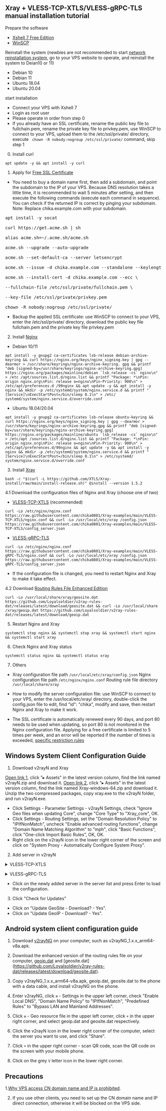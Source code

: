 ## Xray + VLESS-TCP-XTLS/VLESS-gRPC-TLS manual installation tutorial

Prepare the software

- [Xshell 7 Free Edition](https://www.xshell.com/zh/free-for-home-school/)
- [WinSCP](https://winscp.net/eng/docs/lang:chs)

Reinstall the system (newbies are not recommended to start [network reinstallation system](https://github.com/bohanyang/debi), go to your VPS website to operate, and reinstall the system to Deian10 or 11)

- Debian 10
- Debian 11
- Ubuntu 18.04
- Ubuntu 20.04

start installation

- Connect your VPS with Xshell 7
- Login as root user
- Please operate in order from step 0
- If you already have an SSL certificate, rename the public key file to fullchain.pem, rename the private key file to privkey.pem, use WinSCP to connect to your VPS, upload them to the /etc/ssl/private/ directory, execute ` chown -R nobody:nogroup /etc/ssl/private/` command, skip step 1

0. Install curl

````
apt update -y && apt install -y curl
````

1. Apply for [Free SSL Certificate](https://github.com/acmesh-official/acme.sh)

- You need to buy a domain name first, then add a subdomain, and point the subdomain to the IP of your VPS. Because DNS resolution takes a little time, it is recommended to wait 5 minutes after setting, and then execute the following commands (execute each command in sequence). You can check if the returned IP is correct by pinging your subdomain. Note: Replace chika.example.com with your subdomain.

<pre>apt install -y socat

curl https://get.acme.sh | sh

alias acme.sh=~/.acme.sh/acme.sh

acme.sh --upgrade --auto-upgrade

acme.sh --set-default-ca --server letsencrypt

acme.sh --issue -d chika.example.com --standalone --keylength ec-384

acme.sh --install-cert -d chika.example.com --ecc \

--fullchain-file /etc/ssl/private/fullchain.pem \

--key-file /etc/ssl/private/privkey.pem

chown -R nobody:nogroup /etc/ssl/private/</pre>

- Backup the applied SSL certificate: use WinSCP to connect to your VPS, enter the /etc/ssl/private/ directory, download the public key file fullchain.pem and the private key file privkey.pem

2. Install [Nginx](http://nginx.org/en/linux_packages.html)

- Debian 10/11
````
apt install -y gnupg2 ca-certificates lsb-release debian-archive-keyring && curl https://nginx.org/keys/nginx_signing.key | gpg --dearmor > /usr/share/keyrings/nginx-archive-keyring. gpg && printf "deb [signed-by=/usr/share/keyrings/nginx-archive-keyring.gpg] https://nginx.org/packages/mainline/debian `lsb_release -cs` nginx\n" > /etc /apt/sources.list.d/nginx.list && printf "Package: *\nPin: origin nginx.org\nPin: release o=nginx\nPin-Priority: 900\n" > /etc/apt/preferences.d /99nginx && apt update -y && apt install -y nginx && mkdir -p /etc/systemd/system/nginx.service.d && printf "[Service]\nExecStartPost=/bin/sleep 0.1\n" > /etc/ systemd/system/nginx.service.d/override.conf
````

- Ubuntu 18.04/20.04
````
apt install -y gnupg2 ca-certificates lsb-release ubuntu-keyring && curl https://nginx.org/keys/nginx_signing.key | gpg --dearmor > /usr/share/keyrings/nginx-archive-keyring.gpg && printf "deb [signed-by=/usr/share/keyrings/nginx-archive-keyring.gpg] https://nginx.org/packages/mainline/ubuntu `lsb_release -cs` nginx\n" > /etc/apt /sources.list.d/nginx.list && printf "Package: *\nPin: origin nginx.org\nPin: release o=nginx\nPin-Priority: 900\n" > /etc/apt/preferences.d/99nginx && apt update -y && apt install -y nginx && mkdir -p /etc/systemd/system/nginx.service.d && printf "[Service]\nExecStartPost=/bin/sleep 0.1\n" > /etc/systemd/ system/nginx.service.d/override.conf
````

3. Install [Xray](https://github.com/XTLS/Xray-core/releases)

````
bash -c "$(curl -L https://github.com/XTLS/Xray-install/raw/main/install-release.sh)" @install --version 1.5.2
````

4.1 Download the configuration files of Nginx and Xray (choose one of two)

- [VLESS-TCP-XTLS](https://github.com/chika0801/Xray-examples/tree/main/VLESS-TCP-XTLS) (recommended)

````
curl -Lo /etc/nginx/nginx.conf https://raw.githubusercontent.com/chika0801/Xray-examples/main/VLESS-TCP-XTLS/nginx.conf && curl -Lo /usr/local/etc/xray /config.json https://raw.githubusercontent.com/chika0801/Xray-examples/main/VLESS-TCP-XTLS/config_server.json
````

- [VLESS-gRPC-TLS](https://github.com/chika0801/Xray-examples/tree/main/VLESS-gRPC-TLS)

````
curl -Lo /etc/nginx/nginx.conf https://raw.githubusercontent.com/chika0801/Xray-examples/main/VLESS-gRPC-TLS/nginx.conf && curl -Lo /usr/local/etc/xray /config.json https://raw.githubusercontent.com/chika0801/Xray-examples/main/VLESS-gRPC-TLS/config_server.json
````

- If the configuration file is changed, you need to restart Nginx and Xray to make it take effect.

4.2 Download [Routing Rules File Enhanced Edition](https://github.com/Loyalsoldier/v2ray-rules-dat)

````
curl -Lo /usr/local/share/xray/geosite.dat https://github.com/Loyalsoldier/v2ray-rules-dat/releases/latest/download/geosite.dat && curl -Lo /usr/local/share /xray/geoip.dat https://github.com/Loyalsoldier/v2ray-rules-dat/releases/latest/download/geoip.dat
````

5. Restart Nginx and Xray

````
systemctl stop nginx && systemctl stop xray && systemctl start nginx && systemctl start xray
````

6. Check Nginx and Xray status

````
systemctl status nginx && systemctl status xray
````

7. Others

- Xray configuration file path `/usr/local/etc/xray/config.json` Nginx configuration file path `/etc/nginx/nginx.conf` Routing rule file directory `/usr/local/share/xray`

- How to modify the server configuration file: use WinSCP to connect to your VPS, enter the /usr/local/etc/xray/ directory, double-click the config.json file to edit, find "id": "chika", modify and save, then restart Nginx and Xray to make it work.

- The SSL certificate is automatically renewed every 90 days, and port 80 needs to be used when updating, so port 80 is not monitored in the Nginx configuration file. Applying for a free certificate is limited to 5 times per week, and an error will be reported if the number of times is exceeded, [specific restriction rules](https://letsencrypt.org/zh-cn/docs/rate-limits/)

## Windows System Client Configuration Guide

1. Download v2rayN and Xray

[Open link 1](https://github.com/2dust/v2rayN/releases), click "▸ Assets" in the latest version column, find the link named v2rayN.zip and download it.
[Open link 2](https://github.com/XTLS/Xray-core/releases), click "▸ Assets" in the latest version column, find the link named Xray-windows-64.zip and download it.
Unzip the two compressed packages, copy xray.exe to the v2rayN folder, and run v2rayN.exe.

- Click Settings - Parameter Settings - v2rayN Settings, check "Ignore Geo files when updating Core", change "Core Type" to "Xray_core", OK.
- Click Settings - Routing Settings, set the "Domain Resolution Policy" to "IPIfNonMatch", uncheck "Enable advanced routing functions", change "Domain Name Matching Algorithm" to "mph", click "Basic Functions", click "One-click Import Basic Rules", OK, OK.
- Right click on the v2rayN icon in the lower right corner of the screen and click on "System Proxy - Automatically Configure System Proxy".

2. Add server in v2rayN

<details><summary>VLESS-TCP-XTLS</summary>

Click on "Server - Add [VLESS] Server", fill in as shown below, and fill in your subdomain for the address (eg chika.example.com)

![VLESS-TCP-XTLS](https://user-images.githubusercontent.com/88967758/132801053-cc8b3aee-5da8-45d5-9e23-115f3b766e52.jpg)</details>

<details><summary>VLESS-gRPC-TLS</summary>

Click on "Server - Add [VLESS] Server", fill in as shown below, and fill in your subdomain for the address (eg chika.example.com)

![VLESS-gRPC](https://user-images.githubusercontent.com/88967758/132800221-1e67083c-6d38-4f00-8f24-38ae688f3d09.jpg)</details>

- Click on the newly added server in the server list and press Enter to load the configuration.

3. Click "Check for Updates"
- Click on "Update GeoSite - Download? - Yes".
- Click on "Update GeoIP - Download? - Yes".

## Android system client configuration guide

1. Download [v2rayNG](https://github.com/2dust/v2rayNg/releases) on your computer, such as v2rayNG_1.x.x_arm64-v8a.apk.

2. Download the enhanced version of the routing rules file on your computer, [geoip.dat](https://github.com/Loyalsoldier/v2ray-rules-dat/releases/latest/download/geoip.dat) and [geosite.dat] (https://github.com/Loyalsoldier/v2ray-rules-dat/releases/latest/download/geosite.dat).

3. Copy v2rayNG_1.x.x_arm64-v8a.apk, geoip.dat, geosite.dat to the phone with a data cable, and install v2rayNG on the phone.

4. Enter v2rayNG, click `≡` - Settings in the upper left corner, check "Enable Local DNS", "Domain Name Policy" to "IPIfNonMatch", "Predefined Rules" to "Bypass LAN and Mainland Addresses".

5. Click `≡` - Geo resource file in the upper left corner, click `+` in the upper right corner, and select geoip.dat and geosite.dat respectively.

6. Click the v2rayN icon in the lower right corner of the computer, select the server you want to use, and click "Share".

7. Click `+` in the upper right corner - scan QR code, scan the QR code on the screen with your mobile phone.

8. Click on the grey `V` letter icon in the lower right corner.

## Precautions

1.[Why VPS access CN domain name and IP is prohibited](https://github.com/XTLS/Xray-core/discussions/593#discussioncomment-845165).

2. If you use other clients, you need to set up the CN domain name and IP direct connection, otherwise it will be blocked on the VPS side.
